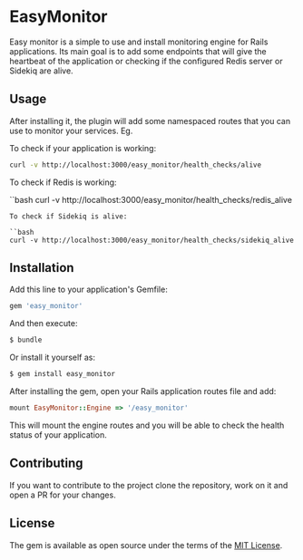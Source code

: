 # EasyMonitor
Easy monitor is a simple to use and install monitoring engine for Rails applications.
Its main goal is to add some endpoints that will give the heartbeat of the application or checking if the configured Redis server or Sidekiq are alive.

## Usage
After installing it, the plugin will add some namespaced routes that you can use to monitor your services.
Eg.

To check if your application is working:

```bash
curl -v http://localhost:3000/easy_monitor/health_checks/alive
```
To check if Redis is working:

``bash
curl -v http://localhost:3000/easy_monitor/health_checks/redis_alive
```
To check if Sidekiq is alive:

``bash
curl -v http://localhost:3000/easy_monitor/health_checks/sidekiq_alive
```

## Installation
Add this line to your application's Gemfile:

```ruby
gem 'easy_monitor'
```

And then execute:
```bash
$ bundle
```

Or install it yourself as:
```bash
$ gem install easy_monitor
```

After installing the gem, open your Rails application routes file and add:
```ruby
mount EasyMonitor::Engine => '/easy_monitor'
```
This will mount the engine routes and you will be able to check the health status of your application.

## Contributing
If you want to contribute to the project clone the repository, work on it and open a PR for your changes.

## License
The gem is available as open source under the terms of the [MIT License](https://opensource.org/licenses/MIT).
